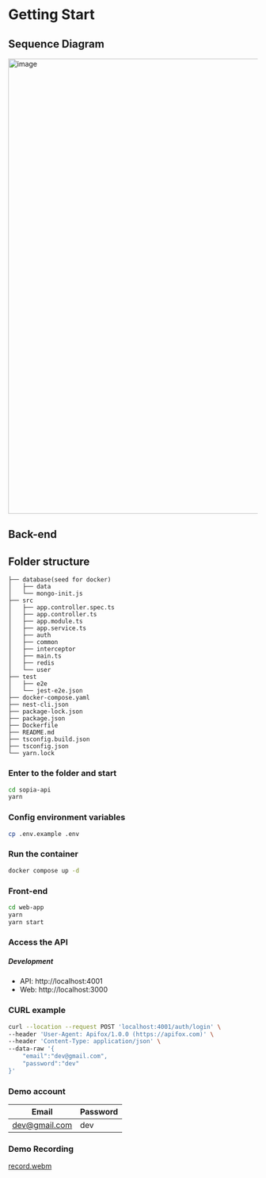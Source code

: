 # Getting Start
## Sequence Diagram
<img width="918" alt="image" src="https://github.com/bennyli519/sopia/assets/22862720/9f197ca6-d2a3-4b5c-88d0-760f2889c0ec">

## Back-end

## Folder structure
```
├── database(seed for docker)
│   ├── data
│   └── mongo-init.js
├── src
│   ├── app.controller.spec.ts
│   ├── app.controller.ts
│   ├── app.module.ts
│   ├── app.service.ts
│   ├── auth
│   ├── common
│   ├── interceptor
│   ├── main.ts
│   ├── redis
│   └── user
├── test
│   ├── e2e
│   └── jest-e2e.json
├── docker-compose.yaml
├── nest-cli.json
├── package-lock.json
├── package.json
├── Dockerfile
├── README.md
├── tsconfig.build.json
├── tsconfig.json
└── yarn.lock
```
### Enter to the folder and start
```bash
cd sopia-api
yarn 
```
### Config environment variables
```bash
cp .env.example .env
```
### Run the container
```bash
docker compose up -d
```
### Front-end
```bash
cd web-app
yarn
yarn start
```

### Access the API
##### Development
- API: http://localhost:4001
- Web: http://localhost:3000

### CURL example
```bash
curl --location --request POST 'localhost:4001/auth/login' \
--header 'User-Agent: Apifox/1.0.0 (https://apifox.com)' \
--header 'Content-Type: application/json' \
--data-raw '{
    "email":"dev@gmail.com",
    "password":"dev"
}'
```

### Demo account
Email               | Password    |
--------------------| ------------|
dev@gmail.com       | dev         |

### Demo Recording

[record.webm](https://github.com/bennyli519/sopia/assets/22862720/34ba9d80-4104-41b2-9ac2-a40eea8545f1)
